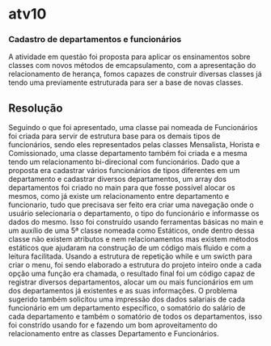 # atv10
### Cadastro de departamentos e funcionários
A atividade em questão foi proposta para aplicar os ensinamentos sobre classes com novos métodos de emcapsulamento, com a apresentação do relacionamento de herança, fomos capazes de construir diversas classes já tendo uma previamente estruturada para ser a base de novas classes.
## Resolução
Seguindo o que foi apresentado, uma classe pai nomeada de Funcionários foi criada para servir de estrutura base para os demais tipos de funcionários, sendo eles representados pelas classes Mensalista, Horista e Comissionado, uma classe departamento também foi criada e a mesma tendo um relacionamento bi-direcional com funcionários.
Dado que a proposta era cadastrar vários funcionários de tipos diferentes em um departamento e cadastrar diversos departamentos, um array dos departamentos foi criado no main para que fosse possível alocar os mesmos, como já existe um relacionamento entre departamento e funcionario, tudo que precisava ser feito era criar uma navegação onde o usuário selecionaria o departamento, o tipo do funcionário e informasse os dados do mesmo. Isso foi construído usando ferramentas básicas no main e um auxílio de uma 5ª classe nomeada como Estáticos, onde dentro dessa classe não existem atributos e nem relacionamentos mas existem métodos estáticos que ajudaram na construção de um código mais fluido e com a leitura facilitada. Usando a estrutura de repetição while e um swicth para criar o menu, foi sendo elaborado a estrutura do projeto inteiro onde a cada opção uma função era chamada, o resultado final foi um código capaz de registrar diversos departamentos, alocar um ou mais funcionários em um dos departamentos já existentes e as suas informações. O problema sugerido também solicitou uma impressão dos dados salariais de cada funcionário em um departamento específico, o somatório do salário de cada departamento e também o somatório de todos os departamentos, isso foi constrído usando for e fazendo um bom aproveitamento do relacionamento entre as classes Departamento e Funcionários.
